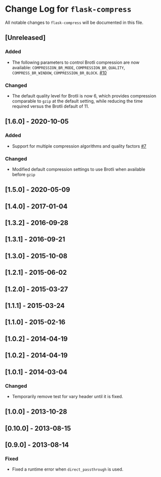 # Change Log for `flask-compress`
All notable changes to `flask-compress` will be documented in this file.

## [Unreleased]
### Added
- The following parameters to control Brotli compression are now available: `COMPRESSION_BR_MODE`, `COMPRESSION_BR_QUALITY`, `COMPRESS_BR_WINDOW`, `COMPRESSION_BR_BLOCK`. [#10](https://github.com/colour-science/flask-compress/pull/10)

### Changed
- The default quality level for Brotli is now 6, which provides compression comparable to `gzip` at the default setting, while reducing the time required versus the Brotli default of 11.

## [1.6.0] - 2020-10-05
### Added
- Support for multiple compression algorithms and quality factors [#7](https://github.com/colour-science/flask-compress/pull/7)

### Changed
- Modified default compression settings to use Brotli when available before `gzip`

## [1.5.0] - 2020-05-09

## [1.4.0] - 2017-01-04

## [1.3.2] - 2016-09-28

## [1.3.1] - 2016-09-21

## [1.3.0] - 2015-10-08

## [1.2.1] - 2015-06-02

## [1.2.0] - 2015-03-27

## [1.1.1] - 2015-03-24

## [1.1.0] - 2015-02-16

## [1.0.2] - 2014-04-19

## [1.0.2] - 2014-04-19

## [1.0.1] - 2014-03-04
### Changed
- Temporarily remove test for vary header until it is fixed.

## [1.0.0] - 2013-10-28

## [0.10.0] - 2013-08-15

## [0.9.0] - 2013-08-14
### Fixed
- Fixed a runtime error when `direct_passthrough` is used.
